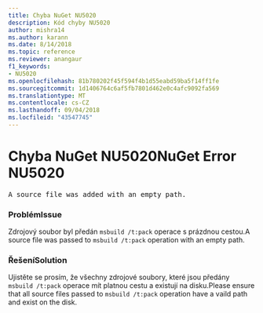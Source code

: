 ```yaml
---
title: Chyba NuGet NU5020
description: Kód chyby NU5020
author: mishra14
ms.author: karann
ms.date: 8/14/2018
ms.topic: reference
ms.reviewer: anangaur
f1_keywords:
- NU5020
ms.openlocfilehash: 81b780202f45f594f4b1d55eabd59ba5f14ff1fe
ms.sourcegitcommit: 1d1406764c6af5fb7801d462e0c4afc9092fa569
ms.translationtype: MT
ms.contentlocale: cs-CZ
ms.lasthandoff: 09/04/2018
ms.locfileid: "43547745"
---
```

# <a name="nuget-error-nu5020"></a><span data-ttu-id="2f429-103">Chyba NuGet NU5020</span><span class="sxs-lookup"><span data-stu-id="2f429-103">NuGet Error NU5020</span></span>
<pre>A source file was added with an empty path.</pre>

### <a name="issue"></a><span data-ttu-id="2f429-104">Problém</span><span class="sxs-lookup"><span data-stu-id="2f429-104">Issue</span></span>

<span data-ttu-id="2f429-105">Zdrojový soubor byl předán `msbuild /t:pack` operace s prázdnou cestou.</span><span class="sxs-lookup"><span data-stu-id="2f429-105">A source file was passed to `msbuild /t:pack` operation with an empty path.</span></span>


### <a name="solution"></a><span data-ttu-id="2f429-106">Řešení</span><span class="sxs-lookup"><span data-stu-id="2f429-106">Solution</span></span>

<span data-ttu-id="2f429-107">Ujistěte se prosím, že všechny zdrojové soubory, které jsou předány `msbuild /t:pack` operace mít platnou cestu a existují na disku.</span><span class="sxs-lookup"><span data-stu-id="2f429-107">Please ensure that all source files passed to `msbuild /t:pack` operation have a vaild path and exist on the disk.</span></span>

